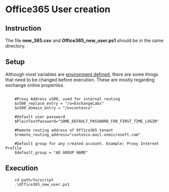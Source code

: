 # Office365 User creation

## Instruction

The file **new_365.csv** and **Office365_new_user.ps1** should be in the same directory.

## Setup

Although most variables are [environment defined](/user-creation/README.md), there are some things that need to be changed before execution. These are mostly regarding exchange online properties.

```

    #Proxy Address x500, used for internal routing
    $x500_replace_entry = "/o=ExchangeLabs"
    $x500_domain_entry = "/o=contosco"

    #Default user password
    $PlainTextPassword="SOME_DEFAULT_PASSWORD_FOR_FIRST_TIME_LOGIN" 

    #Remote routing address of Office365 tenant
    $remote_routing_address="contosco.mail.onmicrosoft.com"

    #Default group for any created account. Example: Proxy Internet Profile
    $default_group = "AD GROUP NAME"

```

## Execution

```
    cd path/to/script
    .\Office365_new_user.ps1

```